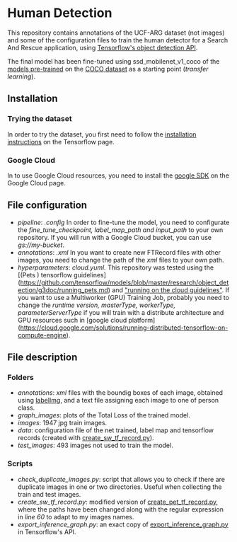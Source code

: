 # Human Detection
This repository contains annotations of the UCF-ARG dataset  (not images) and some of the configuration files to train the human detector for a Search And Rescue application, 
using [Tensorflow's object detection API](https://github.com/tensorflow/models/tree/master/research/object_detection). 

The final model has been fine-tuned using ssd_mobilenet_v1_coco of the [models pre-trained](https://github.com/tensorflow/models/blob/master/research/object_detection/g3doc/detection_model_zoo.md)
on the [COCO dataset](http://mscoco.org/) as a starting point (*transfer learning*).




## Installation 

### Trying the dataset
In order to try the dataset, you first need to follow the [installation instructions](https://github.com/tensorflow/models/blob/master/research/object_detection/g3doc/installation.md) on the Tensorflow page. 
### Google Cloud
In to use Google Cloud resources, you need to install the [google SDK](https://cloud.google.com/sdk/) on the Google Cloud page. 



## File configuration 
* *pipeline*: *.config* In order to fine-tune the model, you need to configurate the *fine_tune_checkpoint, label_map_path and input_path* to your own repository. If you will run with a Google Cloud bucket, you can use *gs://my-bucket*. 
* *annotations*: *.xml* In you want to create new FTRecord files with other images, you need to change the path of the *xml* files to your own path. 
* *hyperparameters*: *cloud.yuml.* This repository was tested using the [(Pets ) tensorflow guidelines] (https://github.com/tensorflow/models/blob/master/research/object_detection/g3doc/running_pets.md) and ["running on the cloud guidelines"](https://github.com/tensorflow/models/blob/master/research/object_detection/g3doc/running_on_cloud.md). If you want to use a Multiworker (GPU) Training Job, probably you need to change the *runtime version, masterType, workerType, parameterServerType* if you will train with a distribute architecture and GPU resources such in [google cloud platform] (https://cloud.google.com/solutions/running-distributed-tensorflow-on-compute-engine).

## File description
### Folders
* *annotations*: *xml* files with the boundig boxes of each image, obtained using [labelImg](https://github.com/tzutalin/labelImg), and a text file assigning each image to one of person class. 
* *graph_images*: plots of the Total Loss of the trained model.
* *images*: 1947 jpg train images.
* *data*: configuration file of the net trained, label map and tensorflow records (created with [create_sw_tf_record.py](create_sw_tf_record.py)).
* *test_images*: 493 images not used to train the model.

### Scripts
* *check_duplicate_images.py*: script that allows you to check if there are duplicate images in one or two directories. Useful when collecting the train and test images.
* *create_sw_tf_record.py*: modified version of [create_pet_tf_record.py](https://github.com/tensorflow/models/blob/master/research/object_detection/create_pet_tf_record.py), where the paths have been changed along with the regular expression in *line 60* to adapt to my images names.
* *export_inference_graph.py*: an exact copy of [export_inference_graph.py](https://github.com/tensorflow/models/blob/master/research/object_detection/export_inference_graph.py) in Tensorflow's API.
